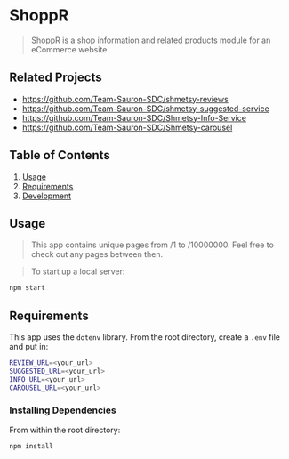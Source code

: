 # ShoppR

> ShoppR is a shop information and related products module for an eCommerce website.

## Related Projects

  - https://github.com/Team-Sauron-SDC/shmetsy-reviews
  - https://github.com/Team-Sauron-SDC/shmetsy-suggested-service
  - https://github.com/Team-Sauron-SDC/Shmetsy-Info-Service
  - https://github.com/Team-Sauron-SDC/Shmetsy-carousel

## Table of Contents

1. [Usage](#Usage)
1. [Requirements](#requirements)
1. [Development](#development)

## Usage

> This app contains unique pages from /1 to /10000000. Feel free to check out any pages between then. 

> To start up a local server: 
```sh
npm start
```

## Requirements

This app uses the `dotenv` library. From the root directory, create a `.env` file and put in: 

```sh
REVIEW_URL=<your_url>
SUGGESTED_URL=<your_url>
INFO_URL=<your_url>
CAROUSEL_URL=<your_url>
```

### Installing Dependencies

From within the root directory:

```sh
npm install
```


